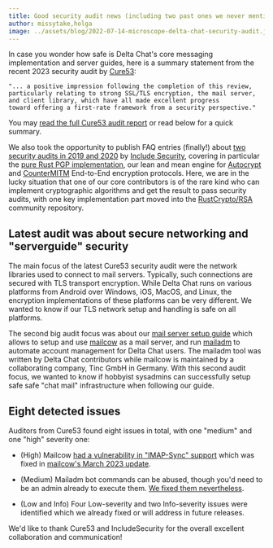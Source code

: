 ```yaml
---
title: Good security audit news (including two past ones we never mentioned!) 
author: missytake,holga
image: ../assets/blog/2022-07-14-microscope-delta-chat-security-audit.jpg
---
```


In case you wonder how safe is Delta Chat's core messaging implementation and server guides, 
here is a summary statement from the recent 2023 security audit by [Cure53](https://cure53.de): 

    "... a positive impression following the completion of this review, 
    particularly relating to strong SSL/TLS encryption, the mail server, 
    and client library, which have all made excellent progress 
    toward offering a first-rate framework from a security perspective."

You may [read the full Cure53 audit report](../assets/blog/MER-01-report.pdf)
or read below for a quick summary. 

We also took the opportunity to publish FAQ entries (finally!) about [two security audits in 2019 and 2020](help#was-delta-chat-independently-audited-for-security-vulnerabilities) by [Include Security](https://includesecurity.com), covering in particular the [pure Rust PGP implementation](https://crates.io/crates/pgp), our lean and mean engine for [Autocrypt](https://autocrypt.org) and [CounterMITM](https://countermitm.readthedocs.io/en/latest/new.html) End-to-End encryption protocols. 
Here, we are in the lucky situation that one of our core contributors is of the rare kind
who can implement cryptographic algorithms and get the result to pass security audits, 
with one key implementation part moved into the [RustCrypto/RSA](https://github.com/RustCrypto/RSA)
community repository. 

## Latest audit was about secure networking and "serverguide" security

The main focus of the latest Cure53 security audit
were the network libraries used to connect to mail servers.
Typically, such connections are secured with TLS transport encryption.
While Delta Chat runs on various platforms
from Android over Windows, iOS, MacOS, and Linux,
the encryption implementations of these platforms can be very different.
We wanted to know if our TLS network setup and handling is safe on all platforms. 

The second big audit focus was about our [mail server setup guide](serverguide)
which allows to setup and use [mailcow](https://mailcow.email) as a mail server,
and run [mailadm](https://mailadm.readthedocs.io) to automate account management for Delta Chat users.
The mailadm tool was written by Delta Chat contributors while mailcow is maintained by 
a collaborating company, Tinc GmbH in Germany. 
With this second audit focus, we wanted to know if hobbyist sysadmins 
can successfully setup safe safe "chat mail" infrastructure when following our guide.

## Eight detected issues

Auditors from Cure53 found eight issues in total, with one "medium" and one "high" severity one: 

- (High) Mailcow [had a vulnerability in "IMAP-Sync" support](https://github.com/mailcow/mailcow-dockerized/security/advisories/GHSA-3j2f-wf52-cjg7)
  which was fixed in [mailcow's March 2023 update](https://github.com/mailcow/mailcow-dockerized/releases/tag/2023-03).

- (Medium) Mailadm bot commands can be abused, 
  though you'd need to be an admin already to execute them.
  [We fixed them nevertheless](https://github.com/deltachat/mailadm/pull/110). 

- (Low and Info) Four Low-severity and two Info-severity issues were identified 
  which we already fixed or will address in future releases. 

We'd like to thank Cure53 and IncludeSecurity for the overall excellent collaboration and communication!
